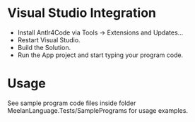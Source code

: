 # Visual Studio Integration
* Install Antlr4Code via Tools -> Extensions and Updates...
* Restart Visual Studio.
* Build the Solution.
* Run the App project and start typing your program code.

# Usage
See sample program code files inside folder MeelanLanguage.Tests/SamplePrograms for usage examples.
